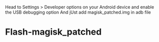 Head to Settings > Developer options on your Android device and enable the USB debugging option
And jUst add magisk_patched.img in adb file
# Flash-magisk_patched
